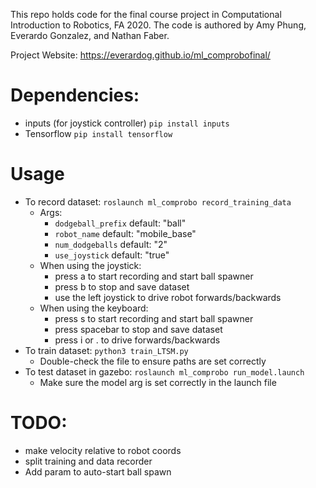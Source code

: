 This repo holds code for the final course project in Computational Introduction to Robotics, FA 2020. The code is authored by Amy Phung, Everardo Gonzalez, and Nathan Faber.

Project Website: https://everardog.github.io/ml_comprobofinal/

# Dependencies:
+ inputs (for joystick controller) `pip install inputs`
+ Tensorflow `pip install tensorflow`

# Usage
+ To record dataset: `roslaunch ml_comprobo record_training_data`
    + Args:
       + `dodgeball_prefix` default: "ball"
       + `robot_name` default: "mobile_base"
       + `num_dodgeballs` default: "2"
       + `use_joystick` default: "true"
    + When using the joystick:
       + press a to start recording and start ball spawner
       + press b to stop and save dataset
       + use the left joystick to drive robot forwards/backwards
    + When using the keyboard:
       + press s to start recording and start ball spawner
       + press spacebar to stop and save dataset
       + press i or . to drive forwards/backwards
+ To train dataset: `python3 train_LTSM.py`
   + Double-check the file to ensure paths are set correctly
+ To test dataset in gazebo: `roslaunch ml_comprobo run_model.launch`
   + Make sure the model arg is set correctly in the launch file

# TODO:
+ make velocity relative to robot coords
+ split training and data recorder
+ Add param to auto-start ball spawn
